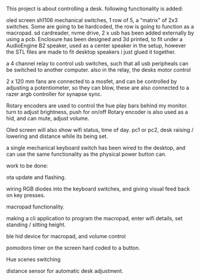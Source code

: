 This project is about controlling a desk. following functionality is added:

oled screen sh1106
mechanical switches, 1 row of 5, a "matrix" of 2x3 switches. Some are going to be hardcoded, the row is going to function as a macropad.
sd cardreader, nvme drive, 2 x usb has been added externally by using a pcb.
Enclosure has been designed and 3d printed, to fit under a AudioEngine B2 speaker, used as a center speaker in the setup, however the STL files are made to fit desktop speakers i just glued it together. 

a 4 channel relay to control usb switches, such that all usb peripheals can be switched to another computer. also in the relay, the desks motor control

2 x 120 mm fans are connected to a mosfet, and can be controlled by adjusting a potentiometer, so they can blow, these are also connected to a razer argb controller for synapse sync. 

Rotary encoders are used to control the hue play bars behind my monitor. turn to adjust brightness, push for on/off
Rotary encoder is also used as a hid, and can mute, adjust volume. 

Oled screen will also show wifi status, time of day. pc1 or pc2, desk raising / lowering and distance while its being set. 

a single mechanical keyboard switch has been wired to the desktop, and can use the same functionality as the physical power button can. 

work to be done:

ota update and flashing. 

wiring RGB diodes into the keyboard switches, and giving visual feed back on key presses.

macropad functionality.

making a cli application to program the macropad, enter wifi details, set standing / sitting height. 

ble hid device for macropad, and volume control

pomodoro timer on the screen hard coded to a button. 

Hue scenes switching

distance sensor for automatic desk adjustment. 


